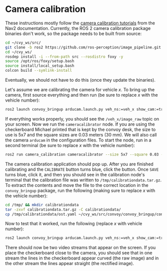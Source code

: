 # Camera calibration

These instructions mostly follow the 
[camera calibration tutorials](https://navigation.ros.org/tutorials/docs/camera_calibration.html) 
from the Nav2 documentation. Currently, the ROS 2 camera calibration package 
binaries don't work, so the package needs to be built from source:

```bash
cd ~/cvy_ws/src/
git clone -b ros2 https://github.com/ros-perception/image_pipeline.git
cd ~/cvy_ws/
rosdep install -i --from-path src --rosdistro foxy -y
source /opt/ros/foxy/setup.bash
source install/local_setup.bash
colcon build --symlink-install
```

Eventually, we should not have to do this (once they update the binaries).

Let's assume we are calibrating the camera for vehicle $x$. To bring up the 
camera, first source everything and then run (be sure to replace $x$ with the 
vehicle number):

```bash
ros2 launch convoy_bringup arducam.launch.py veh_ns:=veh_x show_cam:=true rectify_cam:=false
```

If everything works properly, you should see the `/veh_x/image_raw` topic on 
your screen. Now we run the `cameracalibrator` node. If you are using the 
checkerboard Michael printed that is kept by the convoy desk, the size to use 
is 5x7 and the square sizes are 0.03 meters (30 mm). We will also call the 
camera `arducam` in the configuration files. To start the node, run in a 
second terminal (be sure to replace $x$ with the vehicle number):

```bash
ros2 run camera_calibration cameracalibrator --size 5x7 --square 0.03 --camera_name arducam --ros-args --remap image:=/veh_x/image_raw -p camera:=/veh_x
```

The camera calibration application should pop up. After you are finished 
calibrating and the `CALIBRATE` button turns blue, click the button. Once 
`SAVE` turns blue, click it, and then you should see in the calibration node's 
terminal that the calibration file was written to `/tmp/calibrationdata.tar.gz`.
To extract the contents and move the file to the correct location in the 
`convoy_bringup` package, run the following (making sure to replace $x$ with the 
vehicle number):

```bash
cd /tmp/ && mkdir calibrationdata
tar -zxvf calibrationdata.tar.gz -C calibrationdata/
cp /tmp/calibrationdata/ost.yaml ~/cvy_ws/src/convoy/convoy_bringup/config/veh_x/arducam_info.yaml
```

Now to test that it worked, run the following (replace $x$ with vehicle number):

```bash
ros2 launch convoy_bringup arducam.launch.py veh_ns:=veh_x show_cam:=true
```

There should now be two video streams that appear on the screen. If you place 
the checkerboard close to the camera, you should see that in one stream the 
lines in the checkerboard appear curved (the raw image) and in the other stream 
the lines appear straight (the rectified image).
